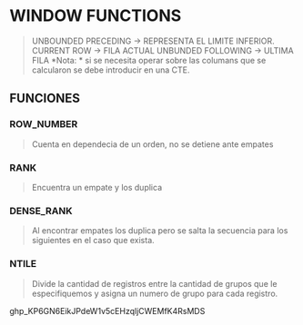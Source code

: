 # WINDOW FUNCTIONS



> UNBOUNDED PRECEDING 	-> REPRESENTA EL LIMITE INFERIOR.
> CURRENT ROW		-> FILA ACTUAL
> UNBUNDED FOLLOWING	-> ULTIMA FILA
> *Nota: * si se necesita operar sobre las columans que se calcularon se debe introducir en una CTE.

## FUNCIONES 
### ROW_NUMBER
> Cuenta en dependecia de un orden, no se detiene ante empates

### RANK
> Encuentra un empate y los duplica

### DENSE_RANK
> Al encontrar empates los duplica pero se salta la secuencia para los siguientes en el caso que exista.

### NTILE
> Divide la cantidad de registros entre la cantidad de grupos que le especifiquemos y asigna un numero de grupo para cada registro.



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